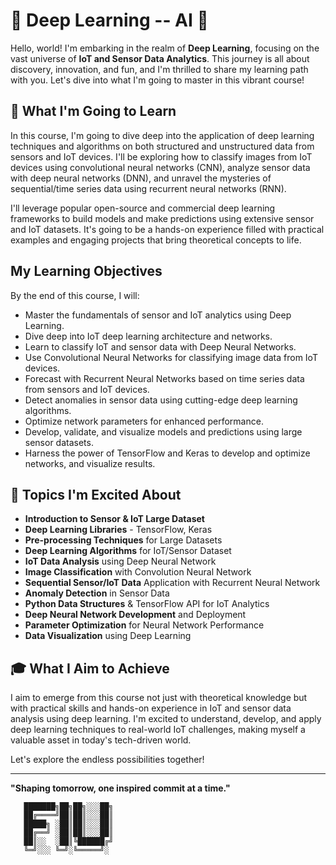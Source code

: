 # 🌟 Deep Learning -- AI 🌟

Hello, world! I'm embarking in the realm of **Deep Learning**, focusing on the vast universe of **IoT and Sensor Data Analytics**. This journey is all about discovery, innovation, and fun, and I'm thrilled to share my learning path with you. Let's dive into what I'm going to master in this vibrant course!

## 🚀 What I'm Going to Learn

In this course, I'm going to dive deep into the application of deep learning techniques and algorithms on both structured and unstructured data from sensors and IoT devices. I'll be exploring how to classify images from IoT devices using convolutional neural networks (CNN), analyze sensor data with deep neural networks (DNN), and unravel the mysteries of sequential/time series data using recurrent neural networks (RNN).

I'll leverage popular open-source and commercial deep learning frameworks to build models and make predictions using extensive sensor and IoT datasets. It's going to be a hands-on experience filled with practical examples and engaging projects that bring theoretical concepts to life.

## My Learning Objectives

By the end of this course, I will:

- Master the fundamentals of sensor and IoT analytics using Deep Learning.
- Dive deep into IoT deep learning architecture and networks.
- Learn to classify IoT and sensor data with Deep Neural Networks.
- Use Convolutional Neural Networks for classifying image data from IoT devices.
- Forecast with Recurrent Neural Networks based on time series data from sensors and IoT devices.
- Detect anomalies in sensor data using cutting-edge deep learning algorithms.
- Optimize network parameters for enhanced performance.
- Develop, validate, and visualize models and predictions using large sensor datasets.
- Harness the power of TensorFlow and Keras to develop and optimize networks, and visualize results.

## 📘 Topics I'm Excited About

- **Introduction to Sensor & IoT Large Dataset**
- **Deep Learning Libraries** - TensorFlow, Keras
- **Pre-processing Techniques** for Large Datasets
- **Deep Learning Algorithms** for IoT/Sensor Dataset
- **IoT Data Analysis** using Deep Neural Network
- **Image Classification** with Convolution Neural Network
- **Sequential Sensor/IoT Data** Application with Recurrent Neural Network
- **Anomaly Detection** in Sensor Data
- **Python Data Structures** & TensorFlow API for IoT Analytics
- **Deep Neural Network Development** and Deployment
- **Parameter Optimization** for Neural Network Performance
- **Data Visualization** using Deep Learning

## 🎓 What I Aim to Achieve

I aim to emerge from this course not just with theoretical knowledge but with practical skills and hands-on experience in IoT and sensor data analysis using deep learning. I'm excited to understand, develop, and apply deep learning techniques to real-world IoT challenges, making myself a valuable asset in today's tech-driven world.

Let's explore the endless possibilities together!

---

**"Shaping tomorrow, one inspired commit at a time."**

       ███████╗██╗██╗░░░██╗       
       ██╔════╝██║██║░░░██║       
       █████╗ ░██║██║░░░██║       
       ██╔══╝ ░██║██║░░░██║       
       ██║░░  ░██║╚██████╔╝       
       ╚═╝░░░ ╚═╝░╚═════╝░       
